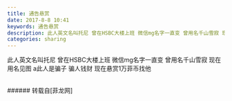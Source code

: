 ```yaml
---
title: 通告悬赏
date: 2017-8-8 10:41
keywords: 通告悬赏
description: 此人英文名叫托尼 曾在HSBC大楼上班 微信mg名字一直变 曾用名千山雪寂 现在用名见图 a此人是骗子 骗人钱财 现在悬赏1万菲币找他
categories: sharing
---
```

<td class="t_f" id="postmessage_840698">

此人英文名叫托尼 曾在HSBC大楼上班 微信mg名字一直变 曾用名千山雪寂 现在用名见图 a此人是骗子 骗人钱财 现在悬赏1万菲币找他<br/>
<img alt="" border="0" class="zoom" data-cf-modified-0b8cf5310a13dd2c9a0fb859-="" file="http://www.flw.ph/data/appbyme/upload/image/201708/08/o7tt7BsKbyEr.jpg" id="aimg_lOi92" lazyloadthumb="1" onclick="" onmouseover="" src="http://www.flw.ph/data/appbyme/upload/image/201708/08/o7tt7BsKbyEr.jpg"/><br/>
<br/>
</td>
###### 转载自[菲龙网]